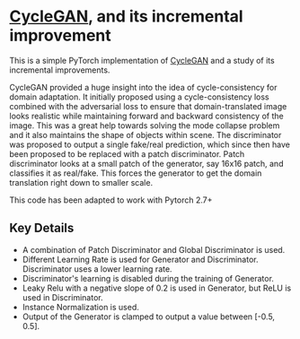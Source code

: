 # [CycleGAN](https://junyanz.github.io/CycleGAN/), and its incremental improvement

This is a simple PyTorch implementation of [CycleGAN](https://junyanz.github.io/CycleGAN/) and a study of its incremental improvements.

CycleGAN provided a huge insight into the idea of cycle-consistency for domain adaptation. It initially proposed using a cycle-consistency loss combined with the adversarial loss to ensure that domain-translated image looks realistic while maintaining forward and backward consistency of the image. This was a great help towards solving the mode collapse problem and it also maintains the shape of objects within scene. The discriminator was proposed to output a single fake/real prediction, which since then have been proposed to be replaced with a patch discriminator. Patch discriminator looks at a small patch of the generator, say 16x16 patch, and classifies it as real/fake. This forces the generator to get the domain translation right down to smaller scale.

This code has been adapted to work with Pytorch 2.7+

## Key Details
 - A combination of Patch Discriminator and Global Discriminator is used.  
 - Different Learning Rate is used for Generator and Discriminator. Discriminator uses a lower learning rate.    
 - Discriminator's learning is disabled during the training of Generator.   
 - Leaky Relu with a negative slope of 0.2 is used in Generator, but ReLU is used in Discriminator.  
 - Instance Normalization is used.  
 - Output of the Generator is clamped to output a value between [-0.5, 0.5].  
